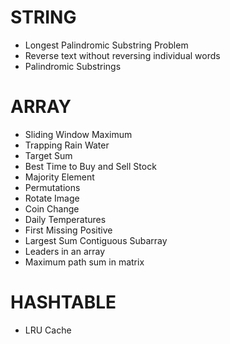 # STRING

- Longest Palindromic Substring Problem
- Reverse text without reversing individual words
- Palindromic Substrings


# ARRAY

- Sliding Window Maximum
- Trapping Rain Water
- Target Sum
- Best Time to Buy and Sell Stock
- Majority Element
- Permutations
- Rotate Image
- Coin Change
- Daily Temperatures
- First Missing Positive
- Largest Sum Contiguous Subarray
- Leaders in an array
- Maximum path sum in matrix


# HASHTABLE

- LRU Cache
